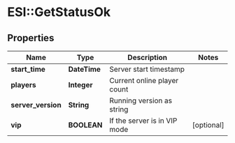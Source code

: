 # ESI::GetStatusOk

## Properties
Name | Type | Description | Notes
------------ | ------------- | ------------- | -------------
**start_time** | **DateTime** | Server start timestamp | 
**players** | **Integer** | Current online player count | 
**server_version** | **String** | Running version as string | 
**vip** | **BOOLEAN** | If the server is in VIP mode | [optional] 


